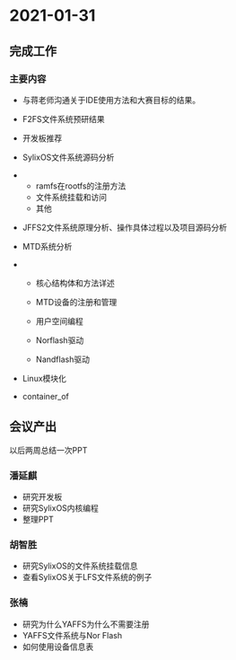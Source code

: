 # 2021-01-31

## 完成工作

### 主要内容

- 与蒋老师沟通关于IDE使用方法和大赛目标的结果。
- F2FS文件系统预研结果
- 开发板推荐
- SylixOS文件系统源码分析
- - ramfs在rootfs的注册方法
  - 文件系统挂载和访问
  - 其他

- JFFS2文件系统原理分析、操作具体过程以及项目源码分析

- MTD系统分析

- - 核心结构体和方法详述

  - MTD设备的注册和管理

  - 用户空间编程

  - Norflash驱动
  - Nandflash驱动

- Linux模块化

- container_of

  

## 会议产出

以后两周总结一次PPT

### 潘延麒

- 研究开发板
- 研究SylixOS内核编程
- 整理PPT

### 胡智胜

- 研究SylixOS的文件系统挂载信息
- 查看SylixOS关于LFS文件系统的例子

### 张楠

- 研究为什么YAFFS为什么不需要注册
- YAFFS文件系统与Nor Flash
- 如何使用设备信息表